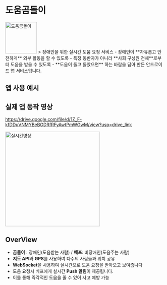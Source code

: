 # 도움곰돌이
<img src="https://user-images.githubusercontent.com/50831854/188374855-01bd3ea7-285e-49b7-9896-9c43e51095d2.png" alt="도움곰돌이" width="100" height = "100" />
> 장애인을 위한 실시간 도움 요청 서비스
- 장애인이 **자유롭고 안전하게** 외부 활동을 할 수 있도록
- 특정 동반자가 아니라 **사회 구성원 전체**로부터 도움을 받을 수 있도록
- **도움이 돌고 돌았으면** 하는 바람을 담아 만든 안드로이드 앱 서비스입니다.

## 앱 사용 예시
## 실제 앱 동작 영상
https://drive.google.com/file/d/1Z_F-kfDDuVNMYBeBGDRfRFyAwtPmWGwM/view?usp=drive_link

<img src = "https://user-images.githubusercontent.com/50831854/188384358-3d8ae430-2deb-4056-9d2d-0b1e218a0049.gif" alt="실시간영상" width = "300" />

## OverView
- **곰돌이** : 장애인(도움받는 사람) / **베프**: 비장애인(도움주는 사람)
- **지도 API**와 **GPS**를 사용하여 다수의 사람들과 위치 공유
- **WebSocket**을 사용하여 실시간으로 도움 요청을 받아오고 보여줍니다
- 도움 요청시 베프에게 실시간 **Push 알림**이 제공됩니다.
- 이를 통해 즉각적인 도움을 줄 수 있어 사고 예방 가능
